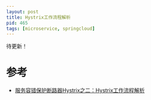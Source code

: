 ```yaml
---
layout: post
title: Hystrix工作流程解析
pid: 465
tags: [microservice, springcloud]
---
```


待更新！

# 参考

+ [服务容错保护断路器Hystrix之二：Hystrix工作流程解析](https://www.cnblogs.com/duanxz/p/7521009.html)